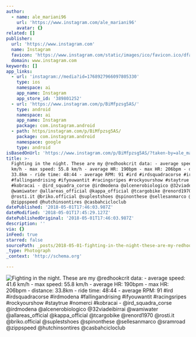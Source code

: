 ```yaml
---
author:
  - name: ale_mariani96
    url: 'https://www.instagram.com/ale_mariani96'
    avatar: {}
related: []
publisher:
  url: 'https://www.instagram.com'
  name: Instagram
  favicon: 'https://www.instagram.com/static/images/ico/favicon.ico/dfa85bb1fd63.ico'
  domain: www.instagram.com
keywords: []
app_links:
  - url: 'instagram://media?id=1768927966097805330'
    type: ios
    namespace: ai
    app_name: Instagram
    app_store_id: '389801252'
  - url: 'https://www.instagram.com/p/BiMfpzsg5AS/'
    type: android
    namespace: ai
    app_name: Instagram
    package: com.instagram.android
  - path: https/instagram.com/p/BiMfpzsg5AS/
    package: com.instagram.android
    namespace: google
    type: android
isBasedOnUrl: 'https://www.instagram.com/p/BiMfpzsg5AS/?taken-by=ale_mariani96'
title: >-
  Fighting in the night. These are my @redhookcrit data: - average speed: 41.6
  km/h - max speed: 55.8 km/h - average HR: 190bpm - max HR: 206bpm - distance:
  33.8km - ride time: 48:44 - average RPM: 91 #ird #irdsquadracorse #irdmodena
  #fallingandrising #ifyouwantit #racingsripes #rockyourshow #staytrue #nomerci
  #kobracai - @ird_squadra_corse @irdmodena @alcenerobiologico @32viadeibirrai
  @wamiwater @allareas_official @kappa_official @tcargobike @renord1970
  @rosti.it @briko.official @suplestshoes @spinonthese @sellesanmarco @sramroad
  @zippspeed @hutchinsontires @casbahcicloclub
datePublished: '2018-05-01T17:46:03.987Z'
dateModified: '2018-05-01T17:45:29.127Z'
datePublishedOriginal: '2018-05-01T17:46:03.987Z'
description: ''
via: {}
inFeed: true
starred: false
sourcePath: _posts/2018-05-01-fighting-in-the-night-these-are-my-redhookcrit-data-ave.md
_type: Photograph
_context: 'http://schema.org'

---
```

![Fighting in the night. These are my @redhookcrit data: - average speed: 41.6 km/h - max speed: 55.8 km/h - average HR: 190bpm - max HR: 206bpm - distance: 33.8km - ride time: 48:44 - average RPM: 91 #ird #irdsquadracorse #irdmodena #fallingandrising #ifyouwantit #racingsripes #rockyourshow #staytrue #nomerci #kobracai - @ird_squadra_corse @irdmodena @alcenerobiologico @32viadeibirrai @wamiwater @allareas_official @kappa_official @tcargobike @renord1970 @rosti.it @briko.official @suplestshoes @spinonthese @sellesanmarco @sramroad @zippspeed @hutchinsontires @casbahcicloclub](https://scontent-iad3-1.cdninstagram.com/vp/27411c7a6134f18e1c42e29d87f19b9c/5B6369ED/t51.2885-15/e35/31184247_188215355234740_7608146776561811456_n.jpg)